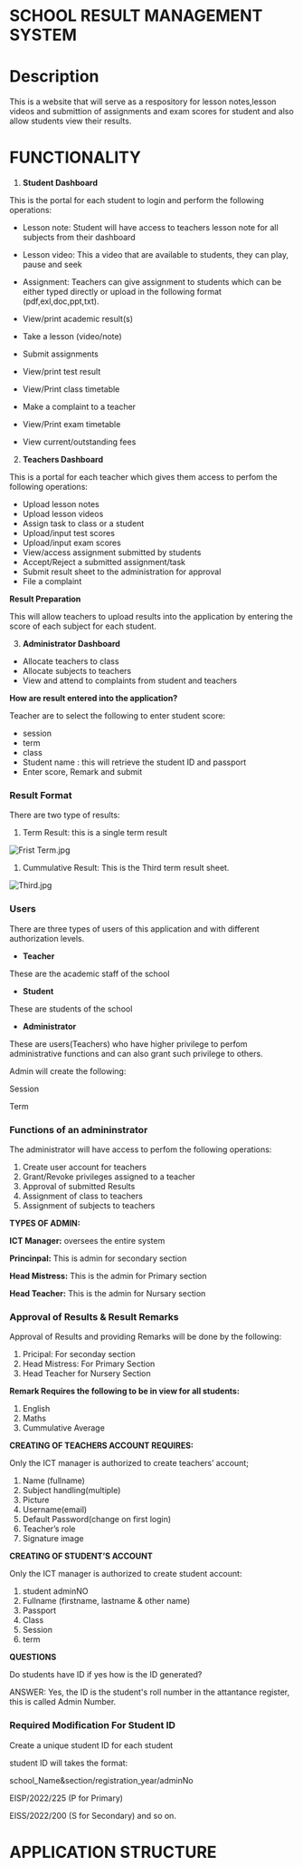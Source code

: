 # SCHOOL RESULT MANAGEMENT SYSTEM

# Description

This is a website that will serve as a respository for lesson notes,lesson videos and submittion of assignments and exam scores for student and also allow students view their results.

# FUNCTIONALITY

1. **Student Dashboard**

This is the portal for each student to login and perform the following operations:

- Lesson note: Student will have access to teachers lesson note for all subjects from their dashboard
- Lesson video: This a video that are available to students, they can play, pause and seek
- Assignment: Teachers can give assignment to students which can be either typed directly or upload in the following format (pdf,exl,doc,ppt,txt).

- View/print academic result(s)
- Take a lesson (video/note)
- Submit assignments
- View/print test result
- View/Print class timetable
- Make a complaint to a teacher
- View/Print exam timetable
- View current/outstanding fees

2. **Teachers Dashboard**

This is a portal for each teacher which gives them access to perfom the following operations:

- Upload lesson notes
- Upload lesson videos
- Assign task to class or a student
- Upload/input test scores
- Upload/input exam scores
- View/access assignment submitted by students
- Accept/Reject a submitted assignment/task
- Submit result sheet to the administration for approval
- File a complaint

**Result Preparation**

This will allow teachers to upload results into the application by entering the score of each subject for each student.

3. **Administrator Dashboard**

- Allocate teachers to class
- Allocate subjects to teachers
- View and attend to complaints from student and teachers

**How are result entered into the application?**

Teacher are to select the following to enter student score:

- session
- term
- class
- Student name : this will retrieve the student ID and passport
- Enter score, Remark and submit

### **Result Format**

There are two type of results:

1. Term Result: this is a single term result

![Frist Term.jpg](https://photos.app.goo.gl/JpysSCZEGQiyAPvq5)

1. Cummulative Result: This is the Third term result sheet.

![Third.jpg](https://photos.app.goo.gl/uPMHd64bGyvw1ifp9)

### **Users**

There are three types of users of this application and with different authorization levels.

- **Teacher**

These are the academic staff of the school

- **Student**

These are students of the school

- **Administrator**

These are users(Teachers) who have higher privilege to perfom administrative functions and can also grant such privilege to others.

Admin will create the following:

Session

Term

### **Functions of an admininstrator**

The administrator will have access to perfom the following operations:

1. Create user account for teachers
2. Grant/Revoke privileges assigned to a teacher
3. Approval of submitted Results
4. Assignment of class to teachers
5. Assignment of subjects to teachers

**TYPES OF ADMIN:**

**ICT Manager:** oversees the entire system

**Princinpal:** This is admin for secondary section

**Head Mistress:** This is the admin for Primary section

**Head Teacher:** This is the admin for Nursary section

### Approval of Results & Result Remarks

Approval of Results and providing Remarks will be done by the following:

1. Pricipal: For seconday section
2. Head Mistress: For Primary Section
3. Head Teacher for Nursery Section

**Remark Requires the following to be in view for all students:**

1. English
2. Maths
3. Cummulative Average

**CREATING OF TEACHERS ACCOUNT REQUIRES:**

Only the ICT manager is authorized to create teachers’ account;

1. Name (fullname)
2. Subject handling(multiple)
3. Picture
4. Username(email)
5. Default Password(change on first login)
6. Teacher’s role
7. Signature image

**CREATING OF STUDENT’S ACCOUNT**

Only the ICT manager is authorized to create student account:

1. student adminNO
2. Fullname (firstname, lastname & other name)
3. Passport
4. Class
5. Session
6. term

**QUESTIONS**

Do students have ID if yes how is the ID generated?

ANSWER: Yes, the ID is the student's roll number in the attantance register, this is called Admin Number.
### **Required Modification For Student ID**

Create a unique student ID for each student

student ID will takes the format:

school_Name&section/registration_year/adminNo

EISP/2022/225 (P for Primary)

EISS/2022/200 (S for Secondary) and so on.
  
# APPLICATION STRUCTURE